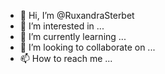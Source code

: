 - 👋 Hi, I’m @RuxandraSterbet
- 👀 I’m interested in ...
- 🌱 I’m currently learning ...
- 💞️ I’m looking to collaborate on ...
- 📫 How to reach me ...

<!---
RuxandraSterbet/RuxandraSterbet is a ✨ special ✨ repository because its `README.md` (this file) appears on your GitHub profile.
You can click the Preview link to take a look at your changes.
--->
